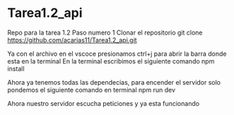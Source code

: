 # Tarea1.2_api
Repo para la tarea 1.2
Paso numero 1
Clonar el repositorio
git clone https://github.com/acarias11/Tarea1.2_api.git

Ya con el archivo en el vscoce presionamos ctrl+j para abrir la barra donde esta en la terminal
En la terminal escribimos el siguiente comando 
npm install

Ahora ya tenemos todas las dependecias, para encender el servidor solo pondemos el siguiente comando 
en terminal
npm run dev

Ahora nuestro servidor escucha peticiones y ya esta funcionando 

